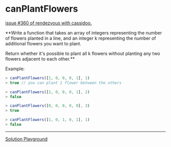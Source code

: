 # canPlantFlowers

[issue #360 of rendezvous with cassidoo.](https://buttondown.email/cassidoo/archive/the-things-that-make-you-strange-are-the-things/)

\*\*Write a function that takes an array of integers representing the number of
flowers planted in a line, and an integer k representing the number of
additional flowers you want to plant.

Return whether it's possible to plant all k flowers without
planting any two flowers adjacent to each other.\*\*

Example:

```ts
> canPlantFlowers([1, 0, 0, 0, 1], 1)
> true // you can plant 1 flower between the others

> canPlantFlowers([1, 0, 0, 0, 1], 2)
> false

> canPlantFlowers([0, 0, 0, 0, 0], 3)
> true

> canPlantFlowers([1, 0, 1, 0, 1], 1)
> false
```

---

[Solution Playground](https://tsplay.dev/WkeMjN)
